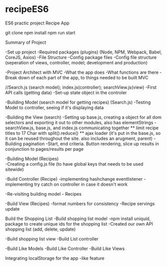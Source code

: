 # recipeES6
ES6 practic project
Recipe App

git clone
npm install
npm run start

Summary of Project

-Set up project
	-Required packages (plugins) (Node, NPM, Webpack, Babel, CoreJS, Axios)
	-File Structure
	-Config package files
	-Config file structure (seperation of views, controller, model; development and production)

-Project Architect with MVC
	-What the app does
	-What functions are there
	-Break down of each part of the app, to things needed to be built MVC


//Search.js (search model); index.js(controller); searchView.js(view)
-First API calls (getting data)
-Set-up state object in the controler

-Building Model (search model for getting recipes) (Search.js)
-Testing Model to controller, seeing if it's displaying data

-Building the View (search)
-Setting up base.js, creating a object for all dom selectors and exporting it out to other modules, also has elementStrings
-searchView.js, base.js, and index.js communicating together
	** limit recipe titles to 17 Char with split().reduce()
	** ajax loader (it's put in the base.js, so it can be reused throughout the site. also includes an arugment, parent)
-Building pagination
	-Start, end criteria. Button rendering, slice up results in conjunction to pages/results per page

-Building Model (Recipes)	
-Creating a config.js file (to have global keys that needs to be used sitewide)

-Build Controller (Recipe)
	-implementing hashchange eventlistener
	-implementing try catch on controller in case it doesn't work

-Re-visiting building model - Recipes

-Build View (Recipes)
	-format numbers for consistency
-Recipe servings update

Build the Shopping List
-Build shopping list model
	-npm install uniquid, package to create unique ids for the shopping list
-Created our own API shopping list (add, delete, update)

-Build shopping list view
-Build List controller

-Build Like Models
-Build Like Controller
-Build Like Views

Integrating localStorage for the app
-like feature